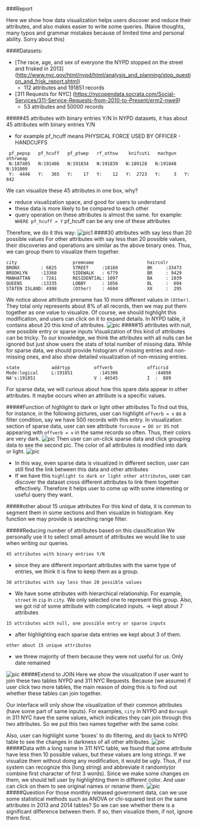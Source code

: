 ###Report

Here we show how data visualization helps users discover
and reduce their attributes, and also makes easier to write some queries.
(Naive thoughts, many typos and grammar mistakes because of limited time and personal
ability. Sorry about this)

####Datasets:
- [The race, age, and sex of everyone the NYPD stopped on the street and frisked in 2013]
(http://www.nyc.gov/html/nypd/html/analysis_and_planning/stop_question_and_frisk_report.shtml)
   - 112 attributes and 191851 records
- [311 Requests for NYC]
(https://nycopendata.socrata.com/Social-Services/311-Service-Requests-from-2010-to-Present/erm2-nwe9)
   - 53 attributes and 50000 records

#####45 attributes with binary entries Y/N
In NYPD datasets, it has about 45 attributes with binary entries Y/N
- for example pf_hcuff means PHYSICAL FORCE USED BY OFFICER - HANDCUFFS

```
 pf_pepsp   pf_hcuff   pf_ptwep   rf_othsw    knifcuti   machgun    othrweap    
 N:187405   N:191486   N:191834   N:191839   N:189128   N:191848   N:191009      
 Y:  4446   Y:   365   Y:    17   Y:    12   Y:  2723   Y:     3   Y:   842  
```

We can visualize these 45 attributes in one box, why?
- reduce visualization space, and good for users to understand
- these data is more likely to be compared to each other
- query operation on these attributes is almost the same. for example:
`WHERE pf_hcuff = Y` pf_hcuff can be any one of these attributes

Therefore, we do it this way:
![pic1](/images/pic1.png)
####30 attributes with say less than 20 possible values
For other attributes with say less than 20 possible values, their discoveries and
operations are similar as the above binary ones. Thus, we can group them to
visualize them together.

```
city                     premname                    haircolr
BRONX        : 6825      STREET     :18160           BK     :33473
BROOKLYN     :13368      SIDEWALK   : 6779           BR     : 9429
MANHATTAN    : 7261      RESIDENTIAL: 1097           BA     : 1039           
QUEENS       :13335      LOBBY      : 1056           BL     :  604                  
STATEN ISLAND: 4998      (Other)    : 4694           XX     :  295
```
We notice above attribute prename has 10 more different values in `(Other)`. They
total only represents about 8% of all records, then we may put them together as
one value to visualize. Of course, we should highlight this modification, and
users can click on it to expand details.
In NYPD table, it contains about 20 this kind of attributes.
![pic](/images/pic2.png)
#####15 attributes with null, one possible entry or sparse inputs
Visualization of this kind of attributes can be tricky. To our knowledge, we
think the attributes with all nulls can be ignored but just show users the stats
of total number of missing data. While for sparse data, we should provide histogram
of missing entries and non-missing ones, and also show detailed visualization of
non-missing entries.


```
state            addrtyp         offverb             officrid
Mode:logical     L:191851          :145306              :44898
NA's:191851                      V : 46545           I  :  889
```
For sparse data, we will curious about how this spare data appear in other
attributes. It maybe occurs when an attribute is a specific values.

#####Function of highlight to dark or light other attributes
To find out this, for instance, in the following pictures, user can highlight
`offverb = v` as a filter condition, say we have 500 records with this entry.
In visualization section of sparse data, user can see attribute `forceuse = DO or DS`
not appearing with `offverb = v` in the same records so often. Thus, their colors
are very dark.
![pic](/images/pic3.png)
Then user can un-click sparse data and click grouping data to see
the second pic. The color of all attributes is modified into dark or light.
![pic](/images/pic2.png)
- In this way, even sparse data is visualized in different section, user can still
find the link between this data and other attributes
- If we have this `highlight to dark or light other attributes`, user can discover
the dataset cross different attributes to link them together effectively. Therefore
it helps user to come up with some interesting or useful query they want.


#####other about 15 unique attributes
For this kind of data, it is common to segment them in some sections and then
visualize in histogram. Key function we may provide is searching range filter.

#####Reducing number of attributes based on this classification
We personally use it to select small amount of attributes we would like to use
when writing our queries.

`45 attributes with binary entries Y/N`
- since they are different important attributes with the same type of entries, we
think it is fine to keep them as a group.

`30 attributes with say less than 20 possible values`
- We have some attributes with hierarchical relationship. For example, `street`
in `zip` in `city`. We only selected one to represent this group. Also, we got
rid of some attribute with complicated inputs. -> kept about 7 attributes

`15 attributes with null, one possible entry or sparse inputs`
- after highlighting each sparse data entries we kept about 3 of them.

`other about 15 unique attributes`
- we threw majority of them because they were not useful for us. Only date remained

![pic](/images/pic4.png)
#####Extend to JOIN
Here we show the visualization if user want to join these two tables NYPD and
311 NYC Requests. Because (we assume) if user click two more tables, the main
reason of doing this is to find out whether these tables can join together.

Our interface will only show the visualization of their common attributes (have
some part of same inputs). For examples, `city` in NYPD and `Borough` in 311 NYC
have the same values, which indicates they can join through this two attributes.
So we put this two names together with the same color.

Also, user can highlight some 'boxes' to do filtering, and do back to NYPD table
to see the changes in darkness of all other attributes.
![pic](/images/pic5.png)
#####Data with a long name
In 311 NYC table, we found that some attribute have less then 10 possible values,
but these values are long strings. If we visualize them without doing any
modification, it would be ugly. Thus, if our system can recognize this (long string)
and abbreviate it randomly(or combine first character of first 3 words). Since we
make some changes on them, we should tell user by highlighting them in different
color. And user can click on them to see original names or rename them.
![pic](/images/pic6.png)
#####Question
For those monthly released government data, can we use some statistical methods
such as ANOVA or chi-squared test on the same attributes in 2013 and 2014 tables?
So we can see whether there is a significant difference between them. If so, then visualize
them, if not, ignore them first.
